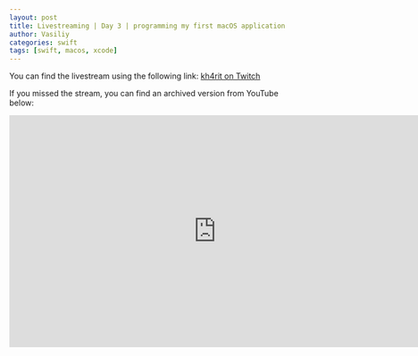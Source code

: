 ```yaml
---
layout: post
title: Livestreaming | Day 3 | programming my first macOS application
author: Vasiliy
categories: swift
tags: [swift, macos, xcode]
---
```


You can find the livestream using the following link: [kh4rit on Twitch](https://www.twitch.tv/kh4rit)

If you missed the stream, you can find an archived version from YouTube below:

<iframe width="740" height="416" src="https://www.youtube.com/embed/UnHrXoAkOSs" frameborder="0" allow="accelerometer; autoplay; encrypted-media; gyroscope; picture-in-picture" allowfullscreen></iframe>
